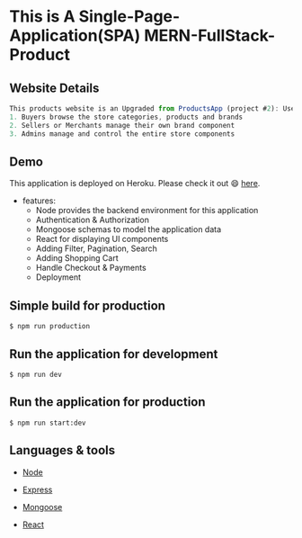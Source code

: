 # This is A Single-Page-Application(SPA) MERN-FullStack-Product


## Website Details 

```js
This products website is an Upgraded from ProductsApp (project #2): User can login & Register with their email. User can type their name, email & password. Users & Admins Control:
1. Buyers browse the store categories, products and brands
2. Sellers or Merchants manage their own brand component
3. Admins manage and control the entire store components 
```
## Demo

This application is deployed on Heroku. Please check it out :smile: [here](link).

* features:
  * Node provides the backend environment for this application
  * Authentication & Authorization
  * Mongoose schemas to model the application data
  * React for displaying UI components
  * Adding Filter, Pagination, Search
  * Adding Shopping Cart
  * Handle Checkout & Payments
  * Deployment



## Simple build for production

```
$ npm run production
```

## Run the application for development

```
$ npm run dev
```

## Run the application for production

```
$ npm run start:dev
```


## Languages & tools

- [Node](https://nodejs.org/en/)

- [Express](https://expressjs.com/)

- [Mongoose](https://mongoosejs.com/)

- [React](https://reactjs.org/)

